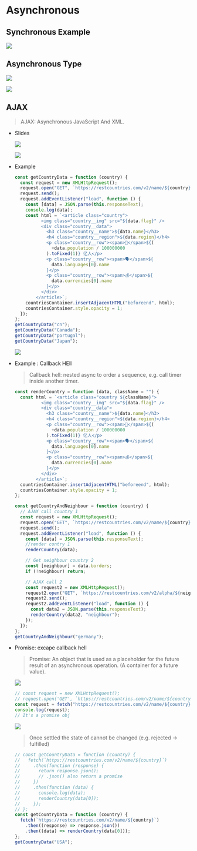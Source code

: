 # Asynchronous

## Synchronous Example

![](img/async1.png)

## Asynchronous Type

![](img/async2.png)

![](img/async3.png)

## AJAX

> AJAX: Asynchronous JavaScript And XML.

- Slides

  ![](img/async4.png)

  ![](img/async5.png)

- Example

  ```javascript
  const getCountryData = function (country) {
    const request = new XMLHttpRequest();
    request.open("GET", `https://restcountries.com/v2/name/${country}`);
    request.send();
    request.addEventListener("load", function () {
      const [data] = JSON.parse(this.responseText);
      console.log(data);
      const html = `<article class="country">
            <img class="country__img" src="${data.flag}" />
            <div class="country__data">
              <h3 class="country__name">${data.name}</h3>
              <h4 class="country__region">${data.region}</h4>
              <p class="country__row"><span>👫</span>${(
                +data.population / 100000000
              ).toFixed(1)} 亿人</p>
              <p class="country__row"><span>🗣️</span>${
                data.languages[0].name
              }</p>
              <p class="country__row"><span>💰</span>${
                data.currencies[0].name
              }</p>
            </div>
          </article>`;
      countriesContainer.insertAdjacentHTML("beforeend", html);
      countriesContainer.style.opacity = 1;
    });
  };
  getCountryData("cn");
  getCountryData("Canada");
  getCountryData("portugal");
  getCountryData("Japan");
  ```

  ![](img/async6.png)

- Example : Callback HEll

  > Callback hell: nested async to order a sequence, e.g. call timer inside another timer.

  ```javascript
  const renderCountry = function (data, className = "") {
    const html = `<article class="country ${className}">
            <img class="country__img" src="${data.flag}" />
            <div class="country__data">
              <h3 class="country__name">${data.name}</h3>
              <h4 class="country__region">${data.region}</h4>
              <p class="country__row"><span>👫</span>${(
                +data.population / 100000000
              ).toFixed(1)} 亿人</p>
              <p class="country__row"><span>🗣️</span>${
                data.languages[0].name
              }</p>
              <p class="country__row"><span>💰</span>${
                data.currencies[0].name
              }</p>
            </div>
          </article>`;
    countriesContainer.insertAdjacentHTML("beforeend", html);
    countriesContainer.style.opacity = 1;
  };

  const getCountryAndNeighbour = function (country) {
    // AJAX call country 1
    const request = new XMLHttpRequest();
    request.open("GET", `https://restcountries.com/v2/name/${country}`);
    request.send();
    request.addEventListener("load", function () {
      const [data] = JSON.parse(this.responseText);
      //render contry 1
      renderCountry(data);

      // Get neighbour country 2
      const [neighbour] = data.borders;
      if (!neighbour) return;

      // AJAX call 2
      const request2 = new XMLHttpRequest();
      request2.open("GET", `https://restcountries.com/v2/alpha/${neighbour}`);
      request2.send();
      request2.addEventListener("load", function () {
        const data2 = JSON.parse(this.responseText);
        renderCountry(data2, "neighbour");
      });
    });
  };
  getCountryAndNeighbour("germany");
  ```

- Promise: excape callback hell

  > Promise: An object that is used as a placeholder for the future result of an asynchronous operation. (A container for a future value).

  ![](img/async7.png)

  ```javascript
  // const request = new XMLHttpRequest();
  // request.open('GET', `https://restcountries.com/v2/name/${country}`);
  const request = fetch("https://restcountries.com/v2/name/${country}");
  console.log(request);
  // It's a promise obj
  ```

  ![](img/async8.png)

  > Once settled the state of cannot be changed (e.g. rejected -> fulfilled)

  ```javascript
  // const getCountryData = function (country) {
  //   fetch(`https://restcountries.com/v2/name/${country}`)
  //     .then(function (response) {
  //       return response.json();
  //       // .json() also return a promise
  //     })
  //     .then(function (data) {
  //       console.log(data);
  //       renderCountry(data[0]);
  //     });
  // };
  const getCountryData = function (country) {
    fetch(`https://restcountries.com/v2/name/${country}`)
      .then((response) => response.json())
      .then((data) => renderCountry(data[0]));
  };
  getCountryData("USA");
  ```
